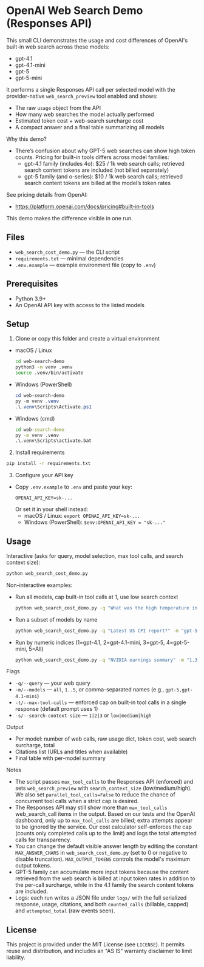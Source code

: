 # OpenAI Web Search Demo (Responses API)

This small CLI demonstrates the usage and cost differences of OpenAI's built-in web search across these models:

- gpt-4.1
- gpt-4.1-mini
- gpt-5
- gpt-5-mini

It performs a single Responses API call per selected model with the provider-native `web_search_preview` tool enabled and shows:
- The raw `usage` object from the API
- How many web searches the model actually performed
- Estimated token cost + web-search surcharge cost
- A compact answer and a final table summarizing all models

Why this demo?
- There’s confusion about why GPT-5 web searches can show high token counts. Pricing for built-in tools differs across model families:
  - gpt-4.1 family (includes 4o): $25 / 1k web search calls; retrieved search content tokens are included (not billed separately)
  - gpt-5 family (and o-series): $10 / 1k web search calls; retrieved search content tokens are billed at the model’s token rates

See pricing details from OpenAI:
- https://platform.openai.com/docs/pricing#built-in-tools

This demo makes the difference visible in one run.

## Files
- `web_search_cost_demo.py` — the CLI script
- `requirements.txt` — minimal dependencies
- `.env.example` — example environment file (copy to `.env`)

## Prerequisites
- Python 3.9+
- An OpenAI API key with access to the listed models

## Setup

1) Clone or copy this folder and create a virtual environment

- macOS / Linux
  ```bash
  cd web-search-demo
  python3 -m venv .venv
  source .venv/bin/activate
  ```

- Windows (PowerShell)
  ```powershell
  cd web-search-demo
  py -m venv .venv
  .\.venv\Scripts\Activate.ps1
  ```

- Windows (cmd)
  ```bat
  cd web-search-demo
  py -m venv .venv
  .\.venv\Scripts\activate.bat
  ```

2) Install requirements
```bash
pip install -r requirements.txt
```

3) Configure your API key
- Copy `.env.example` to `.env` and paste your key:
  ```env
  OPENAI_API_KEY=sk-...
  ```
  Or set it in your shell instead:
  - macOS / Linux: `export OPENAI_API_KEY=sk-...`
  - Windows (PowerShell): `$env:OPENAI_API_KEY = "sk-..."`

## Usage

Interactive (asks for query, model selection, max tool calls, and search context size):
```bash
python web_search_cost_demo.py
```

Non-interactive examples:
- Run all models, cap built-in tool calls at 1, use low search context
  ```bash
  python web_search_cost_demo.py -q "What was the high temperature in Los Angeles today?" -m all -t 1 -s low
  ```
- Run a subset of models by name
  ```bash
  python web_search_cost_demo.py -q "Latest US CPI report?" -m "gpt-5,gpt-4.1-mini" -t 2 -s medium
  ```
- Run by numeric indices (1=gpt-4.1, 2=gpt-4.1-mini, 3=gpt-5, 4=gpt-5-mini, 5=All)
  ```bash
  python web_search_cost_demo.py -q "NVIDIA earnings summary" -m "1,3" -t 2 -s 3
  ```

Flags
- `-q/--query` — your web query
- `-m/--models` — `all`, `1..5`, or comma-separated names (e.g., `gpt-5,gpt-4.1-mini`)
- `-t/--max-tool-calls` — enforced cap on built-in tool calls in a single response (default prompt uses 1)
- `-s/--search-context-size` — `1|2|3` or `low|medium|high`

Output
- Per model: number of web calls, raw usage dict, token cost, web search surcharge, total
- Citations list (URLs and titles when available)
- Final table with per-model summary

Notes
- The script passes `max_tool_calls` to the Responses API (enforced) and sets `web_search_preview` with `search_context_size` (low/medium/high). We also set `parallel_tool_calls=False` to reduce the chance of concurrent tool calls when a strict cap is desired.
- The Responses API may still show more than `max_tool_calls` web_search_call items in the output. Based on our tests and the OpenAI dashboard, only up to `max_tool_calls` are billed; extra attempts appear to be ignored by the service. Our cost calculator self-enforces the cap (counts only completed calls up to the limit) and logs the total attempted calls for transparency.
- You can change the default visible answer length by editing the constant `MAX_ANSWER_CHARS` in `web_search_cost_demo.py` (set to 0 or negative to disable truncation). `MAX_OUTPUT_TOKENS` controls the model's maximum output tokens.
- GPT-5 family can accumulate more input tokens because the content retrieved from the web search is billed at input token rates in addition to the per-call surcharge, while in the 4.1 family the search content tokens are included.
- Logs: each run writes a JSON file under `logs/` with the full serialized response, usage, citations, and both `counted_calls` (billable, capped) and `attempted_total` (raw events seen).

## License
This project is provided under the MIT License (see `LICENSE`). It permits reuse and distribution, and includes an "AS IS" warranty disclaimer to limit liability.

